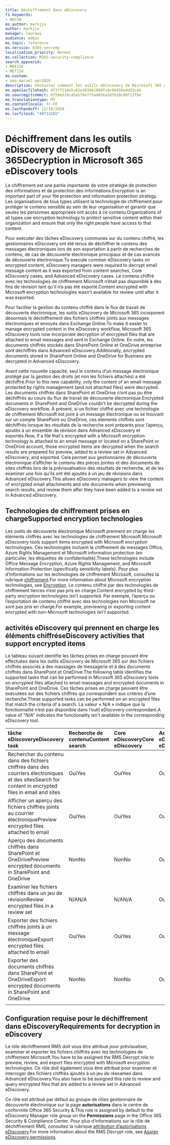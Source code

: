 ```yaml
---
title: Déchiffrement dans eDiscovery
f1.keywords:
- NOCSH
ms.author: markjjo
author: markjjo
manager: laurawi
audience: Admin
ms.topic: reference
ms.service: O365-seccomp
localization_priority: Normal
ms.collection: M365-security-compliance
search.appverid:
- MOE150
- MET150
ms.custom:
- seo-marvel-apr2020
description: Découvrez comment les outils eDiscovery de Microsoft 365 gèrent les documents chiffrés joints aux messages électroniques et stockés dans SharePoint Online et OneDrive entreprise.
ms.openlocfilehash: df2ff218e5c62e103661889fc8c66950a4d25cab
ms.sourcegitcommit: 6759e619c45a5f8e775ad456a5dfb18c08f13f8e
ms.translationtype: MT
ms.contentlocale: fr-FR
ms.lasthandoff: 12/18/2020
ms.locfileid: "49713265"
---
```

# <a name="decryption-in-microsoft-365-ediscovery-tools"></a><span data-ttu-id="c7a04-103">Déchiffrement dans les outils eDiscovery de Microsoft 365</span><span class="sxs-lookup"><span data-stu-id="c7a04-103">Decryption in Microsoft 365 eDiscovery tools</span></span>

<span data-ttu-id="c7a04-104">Le chiffrement est une partie importante de votre stratégie de protection des informations et de protection des informations.</span><span class="sxs-lookup"><span data-stu-id="c7a04-104">Encryption is an important part of your file protection and information protection strategy.</span></span> <span data-ttu-id="c7a04-105">Les organisations de tous types utilisent la technologie de chiffrement pour protéger le contenu sensible au sein de leur organisation et garantir que seules les personnes appropriées ont accès à ce contenu.</span><span class="sxs-lookup"><span data-stu-id="c7a04-105">Organizations of all types use encryption technology to protect sensitive content within their organization and ensure that only the right people have access to that content.</span></span>

<span data-ttu-id="c7a04-106">Pour exécuter des tâches eDiscovery communes sur du contenu chiffré, les gestionnaires eDiscovery ont été tenus de déchiffrer le contenu des messages électroniques lors de son exportation à partir de recherches de contenu, de cas de découverte électronique principaux et de cas avancés de découverte électronique.</span><span class="sxs-lookup"><span data-stu-id="c7a04-106">To execute common eDiscovery tasks on encrypted content, eDiscovery managers were required to decrypt email message content as it was exported from content searches, Core eDiscovery cases, and Advanced eDiscovery cases.</span></span> <span data-ttu-id="c7a04-107">Le contenu chiffré avec les technologies de chiffrement Microsoft n’était pas disponible à des fins de révision tant qu’il n’a pas été exporté.</span><span class="sxs-lookup"><span data-stu-id="c7a04-107">Content encrypted with Microsoft encryption technologies wasn't available for review until after it was exported.</span></span>

<span data-ttu-id="c7a04-108">Pour faciliter la gestion du contenu chiffré dans le flux de travail de découverte électronique, les outils eDiscovery de Microsoft 365 incorporent désormais le déchiffrement des fichiers chiffrés joints aux messages électroniques et envoyés dans Exchange Online.</span><span class="sxs-lookup"><span data-stu-id="c7a04-108">To make it easier to manage encrypted content in the eDiscovery workflow, Microsoft 365 eDiscovery tools now incorporate decryption of encrypted files that are attached to email messages and sent in Exchange Online.</span></span> <span data-ttu-id="c7a04-109">En outre, les documents chiffrés stockés dans SharePoint Online et OneDrive entreprise sont déchiffrés dans Advanced eDiscovery.</span><span class="sxs-lookup"><span data-stu-id="c7a04-109">Additionally, encrypted documents stored in SharePoint Online and OneDrive for Business are decrypted in Advanced eDiscovery.</span></span> 

<span data-ttu-id="c7a04-110">Avant cette nouvelle capacité, seul le contenu d’un message électronique protégé par la gestion des droits (et non les fichiers attachés) a été déchiffré.</span><span class="sxs-lookup"><span data-stu-id="c7a04-110">Prior to this new capability, only the content of an email message protected by rights management (and not attached files) were decrypted.</span></span> <span data-ttu-id="c7a04-111">Les documents chiffrés dans SharePoint et OneDrive n’ont pas pu être déchiffrés au cours du flux de travail de découverte électronique.</span><span class="sxs-lookup"><span data-stu-id="c7a04-111">Encrypted documents in SharePoint and OneDrive couldn't be decrypted during the eDiscovery workflow.</span></span> <span data-ttu-id="c7a04-112">À présent, si un fichier chiffré avec une technologie de chiffrement Microsoft est joint à un message électronique ou se trouvant sur un compte SharePoint ou OneDrive, ces éléments chiffrés sont déchiffrés lorsque les résultats de la recherche sont préparés pour l’aperçu, ajoutés à un ensemble de révision dans Advanced eDiscovery et exportés.</span><span class="sxs-lookup"><span data-stu-id="c7a04-112">Now, if a file that's encrypted with a Microsoft encryption technology is attached to an email message or located on a SharePoint or OneDrive account, those encrypted items are decrypted when the search results are prepared for preview, added to a review set in Advanced eDiscovery, and exported.</span></span> <span data-ttu-id="c7a04-113">Cela permet aux gestionnaires de découverte électronique d’afficher le contenu des pièces jointes et des documents de sites chiffrés lors de la prévisualisation des résultats de recherche, et de les examiner une fois qu’ils ont été ajoutés à un jeu de révisions dans Advanced eDiscovery.</span><span class="sxs-lookup"><span data-stu-id="c7a04-113">This allows eDiscovery managers to view the content of encrypted email attachments and site documents when previewing search results, and review them after they have been added to a review set in Advanced eDiscovery.</span></span>

## <a name="supported-encryption-technologies"></a><span data-ttu-id="c7a04-114">Technologies de chiffrement prises en charge</span><span class="sxs-lookup"><span data-stu-id="c7a04-114">Supported encryption technologies</span></span>

<span data-ttu-id="c7a04-115">Les outils de découverte électronique Microsoft prennent en charge les éléments chiffrés avec les technologies de chiffrement Microsoft.</span><span class="sxs-lookup"><span data-stu-id="c7a04-115">Microsoft eDiscovery tools support items encrypted with Microsoft encryption technologies.</span></span> <span data-ttu-id="c7a04-116">Ces technologies incluent le chiffrement de messages Office, Azure Rights Management et Microsoft information protection (en particulier, les étiquettes de confidentialité).</span><span class="sxs-lookup"><span data-stu-id="c7a04-116">These technologies include Office Message Encryption, Azure Rights Management, and Microsoft Information Protection (specifically sensitivity labels).</span></span> <span data-ttu-id="c7a04-117">Pour plus d’informations sur les technologies de chiffrement Microsoft, consultez la rubrique [chiffrement](encryption.md).</span><span class="sxs-lookup"><span data-stu-id="c7a04-117">For more information about Microsoft encryption technologies, see [Encryption](encryption.md).</span></span> <span data-ttu-id="c7a04-118">Le contenu chiffré par des technologies de chiffrement tierces n’est pas pris en charge.</span><span class="sxs-lookup"><span data-stu-id="c7a04-118">Content encrypted by third-party encryption technologies isn't supported.</span></span> <span data-ttu-id="c7a04-119">Par exemple, l’aperçu ou l’exportation de contenu chiffré avec des technologies non Microsoft ne sont pas pris en charge.</span><span class="sxs-lookup"><span data-stu-id="c7a04-119">For example, previewing or exporting content encrypted with non-Microsoft technologies isn't supported.</span></span>

## <a name="ediscovery-activities-that-support-encrypted-items"></a><span data-ttu-id="c7a04-120">activités eDiscovery qui prennent en charge les éléments chiffrés</span><span class="sxs-lookup"><span data-stu-id="c7a04-120">eDiscovery activities that support encrypted items</span></span>

<span data-ttu-id="c7a04-121">Le tableau suivant identifie les tâches prises en charge pouvant être effectuées dans les outils eDiscovery de Microsoft 365 sur des fichiers chiffrés associés à des massages de messagerie et à des documents chiffrés dans SharePoint et OneDrive.</span><span class="sxs-lookup"><span data-stu-id="c7a04-121">The following table identifies the supported tasks that can be performed in Microsoft 365 eDiscovery tools on encrypted files attached to email massages and encrypted documents in SharePoint and OneDrive.</span></span> <span data-ttu-id="c7a04-122">Ces tâches prises en charge peuvent être exécutées sur des fichiers chiffrés qui correspondent aux critères d’une recherche.</span><span class="sxs-lookup"><span data-stu-id="c7a04-122">These supported tasks can be performed on an encrypted files that match the criteria of a search.</span></span> <span data-ttu-id="c7a04-123">La valeur « N/A » indique que la fonctionnalité n’est pas disponible dans l’outil eDiscovery correspondant.</span><span class="sxs-lookup"><span data-stu-id="c7a04-123">A value of "N/A" indicates the functionality isn't available in the corresponding eDiscovery tool.</span></span>

|<span data-ttu-id="c7a04-124">tâche eDiscovery</span><span class="sxs-lookup"><span data-stu-id="c7a04-124">eDiscovery task</span></span>  |<span data-ttu-id="c7a04-125">Recherche de contenu</span><span class="sxs-lookup"><span data-stu-id="c7a04-125">Content search</span></span>  |<span data-ttu-id="c7a04-126">Core eDiscovery</span><span class="sxs-lookup"><span data-stu-id="c7a04-126">Core eDiscovery</span></span>  |<span data-ttu-id="c7a04-127">Advanced eDiscovery</span><span class="sxs-lookup"><span data-stu-id="c7a04-127">Advanced eDiscovery</span></span>  |
|:---------|:---------|:---------|:---------|
|<span data-ttu-id="c7a04-128">Rechercher du contenu dans des fichiers chiffrés dans des courriers électroniques et des sites</span><span class="sxs-lookup"><span data-stu-id="c7a04-128">Search for content in encrypted files in email and sites</span></span>     |<span data-ttu-id="c7a04-129">Oui</span><span class="sxs-lookup"><span data-stu-id="c7a04-129">Yes</span></span>      |<span data-ttu-id="c7a04-130">Oui</span><span class="sxs-lookup"><span data-stu-id="c7a04-130">Yes</span></span>      |<span data-ttu-id="c7a04-131">Oui</span><span class="sxs-lookup"><span data-stu-id="c7a04-131">Yes</span></span>      |
|<span data-ttu-id="c7a04-132">Afficher un aperçu des fichiers chiffrés joints au courrier électronique</span><span class="sxs-lookup"><span data-stu-id="c7a04-132">Preview encrypted files attached to email</span></span>     |<span data-ttu-id="c7a04-133">Oui</span><span class="sxs-lookup"><span data-stu-id="c7a04-133">Yes</span></span>      |<span data-ttu-id="c7a04-134">Oui</span><span class="sxs-lookup"><span data-stu-id="c7a04-134">Yes</span></span>     |<span data-ttu-id="c7a04-135">Oui</span><span class="sxs-lookup"><span data-stu-id="c7a04-135">Yes</span></span>       |
|<span data-ttu-id="c7a04-136">Aperçu des documents chiffrés dans SharePoint et OneDrive</span><span class="sxs-lookup"><span data-stu-id="c7a04-136">Preview encrypted documents in SharePoint and OneDrive</span></span>|<span data-ttu-id="c7a04-137">Non</span><span class="sxs-lookup"><span data-stu-id="c7a04-137">No</span></span>      |<span data-ttu-id="c7a04-138">Non</span><span class="sxs-lookup"><span data-stu-id="c7a04-138">No</span></span>    |<span data-ttu-id="c7a04-139">Oui</span><span class="sxs-lookup"><span data-stu-id="c7a04-139">Yes</span></span>       |
|<span data-ttu-id="c7a04-140">Examiner les fichiers chiffrés dans un jeu de révision</span><span class="sxs-lookup"><span data-stu-id="c7a04-140">Review encrypted files in a review set</span></span>    |<span data-ttu-id="c7a04-141">N/A</span><span class="sxs-lookup"><span data-stu-id="c7a04-141">N/A</span></span>      |<span data-ttu-id="c7a04-142">N/A</span><span class="sxs-lookup"><span data-stu-id="c7a04-142">N/A</span></span>        | <span data-ttu-id="c7a04-143">Oui</span><span class="sxs-lookup"><span data-stu-id="c7a04-143">Yes</span></span>        |
|<span data-ttu-id="c7a04-144">Exporter des fichiers chiffrés joints à un message électronique</span><span class="sxs-lookup"><span data-stu-id="c7a04-144">Export encrypted files attached to email</span></span>    |<span data-ttu-id="c7a04-145">Oui</span><span class="sxs-lookup"><span data-stu-id="c7a04-145">Yes</span></span>       |<span data-ttu-id="c7a04-146">Oui</span><span class="sxs-lookup"><span data-stu-id="c7a04-146">Yes</span></span>  |<span data-ttu-id="c7a04-147">Oui</span><span class="sxs-lookup"><span data-stu-id="c7a04-147">Yes</span></span>    |
|<span data-ttu-id="c7a04-148">Exporter des documents chiffrés dans SharePoint et OneDrive</span><span class="sxs-lookup"><span data-stu-id="c7a04-148">Export encrypted documents in SharePoint and OneDrive</span></span>    |<span data-ttu-id="c7a04-149">Non</span><span class="sxs-lookup"><span data-stu-id="c7a04-149">No</span></span>       |<span data-ttu-id="c7a04-150">Non</span><span class="sxs-lookup"><span data-stu-id="c7a04-150">No</span></span>  |<span data-ttu-id="c7a04-151">Oui</span><span class="sxs-lookup"><span data-stu-id="c7a04-151">Yes</span></span>    |
|||||

## <a name="requirements-for-decryption-in-ediscovery"></a><span data-ttu-id="c7a04-152">Configuration requise pour le déchiffrement dans eDiscovery</span><span class="sxs-lookup"><span data-stu-id="c7a04-152">Requirements for decryption in eDiscovery</span></span>

<span data-ttu-id="c7a04-153">Le rôle déchiffrement RMS doit vous être attribué pour prévisualiser, examiner et exporter les fichiers chiffrés avec les technologies de chiffrement Microsoft.</span><span class="sxs-lookup"><span data-stu-id="c7a04-153">You have to be assigned the RMS Decrypt role to preview, review, and export files encrypted with Microsoft encryption technologies.</span></span> <span data-ttu-id="c7a04-154">Ce rôle doit également vous être attribué pour examiner et interroger des fichiers chiffrés ajoutés à un jeu de réexamen dans Advanced eDiscovery.</span><span class="sxs-lookup"><span data-stu-id="c7a04-154">You also have to be assigned this role to review and query encrypted files that are added to a review set in Advanced eDiscovery.</span></span>

<span data-ttu-id="c7a04-155">Ce rôle est attribué par défaut au groupe de rôles gestionnaire de découverte électronique sur la page **autorisations** dans le centre de conformité Office 365 Security &.</span><span class="sxs-lookup"><span data-stu-id="c7a04-155">This role is assigned by default to the eDiscovery Manager role group on the **Permissions** page in the Office 365 Security & Compliance Center.</span></span> <span data-ttu-id="c7a04-156">Pour plus d’informations sur le rôle de déchiffrement RMS, consultez la rubrique [attribution d’autorisations eDiscovery](assign-ediscovery-permissions.md#rms-decrypt).</span><span class="sxs-lookup"><span data-stu-id="c7a04-156">For more information about the RMS Decrypt role, see [Assign eDiscovery permissions](assign-ediscovery-permissions.md#rms-decrypt).</span></span>
